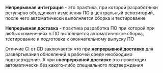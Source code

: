 **Непрерывная интеграция** - это практика, при которой разработчики регулярно объединяют изменения ПО в центральный репозиторий, после чего автоматически выполняется сборка и тестирование

**Непрерывная доставка**  - практика разработка ПО при которой при любых изменениях в ПО выполняется автоматическое сборка, тестирование и подготовка к окончательному выпуску ПО

Отличие CI от CD заключается что при **непрерывной доставке** для развёртывания обновлений в рабочей среде необходимо подтверждение. А при н**непрерывной доставке** это происходит автоматически без какого-либо специального подтверждения